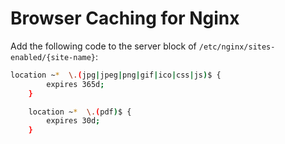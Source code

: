 # Browser Caching for Nginx

Add the following code to the server block of `/etc/nginx/sites-enabled/{site-name}`:

```bash
location ~*  \.(jpg|jpeg|png|gif|ico|css|js)$ {
        expires 365d;
    }

    location ~*  \.(pdf)$ {
        expires 30d;
    }
```